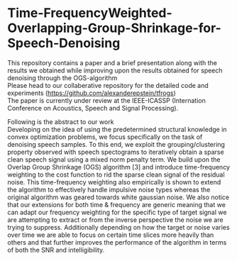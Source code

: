 # Time-FrequencyWeighted-Overlapping-Group-Shrinkage-for-Speech-Denoising </br>
This repository contains a paper and a brief presentation along with the results we obtained while improving upon the results obtained for speech denoising through the OGS-algorithm </br>
Please head to our collaberative repository for the detailed code and experiments (https://github.com/alexanderepstein/tfrogs)</br>
The paper is currently under review at the IEEE-ICASSP (Internation Conference on Acoustics, Speech and Signal Processing). </br>

Following is the abstract to our work </br>
Developing on the idea of using the predetermined structural
knowledge in convex optimization problems, we focus
specifically on the task of denoising speech samples. To this
end, we exploit the grouping/clustering property observed
with speech spectograms to iteratively obtain a sparse clean
speech signal using a mixed norm penalty term. We build
upon the Overlap Group Shrinkage (OGS) algorithm [3]
and introduce time-frequency weighting to the cost function
to rid the sparse clean signal of the residual noise.
This time-frequency weighting also empirically is shown to
extend the algorithm to effectively handle impulsive noise
types whereas the original algorithm was geared towards
white gaussian noise. We also notice that our extensions
for both time & frequency are generic meaning that we can
adapt our frequency weighting for the specific type of target
signal we are attempting to extract or from the inverse perspective
the noise we are trying to suppress. Additionally
depending on how the target or noise varies over time we
are able to focus on certain time slices more heavily than
others and that further improves the performance of the algorithm
in terms of both the SNR and intelligibility.
